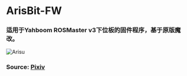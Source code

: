 # ArisBit-FW

### 适用于Yahboom ROSMaster v3下位板的固件程序，基于原版魔改。

![Arisu](arisu.jpg)

### Source: [Pixiv](https://www.pixiv.net/artworks/114448751)

